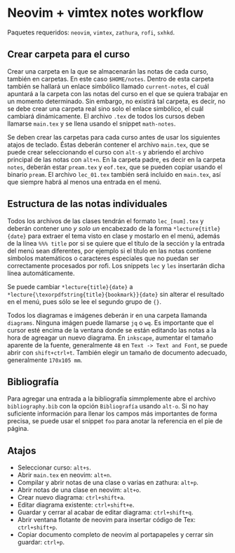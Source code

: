 # Neovim + vimtex notes workflow

Paquetes requeridos: `neovim`, `vimtex`, `zathura`, `rofi`, `sxhkd`.

## Crear carpeta para el curso

Crear una carpeta en la que se almacenarán las notas de cada curso, también en carpetas. En este caso `$HOME/notes`. Dentro de esta carpeta también se hallará un enlace simbólico llamado `current-notes`, el cuál apuntará a la carpeta con las notas del curso en el que se quiera trabajar en un momento determinado. Sin embargo, no existirá tal carpeta, es decir, no se debe crear una carpeta real sino solo el enlace simbólico, el cuál cambiará dinámicamente. El archivo `.tex` de todos los cursos deben llamarse `main.tex` y se llena usando el snippet `math-notes`.

Se deben crear las carpetas para cada curso antes de usar los siguientes atajos de teclado. Éstas deberán contener el archivo `main.tex`, que se puede crear seleccionando el curso con `alt-s` y abriendo el archivo principal de las notas con `alt+n`. En la carpeta padre, es decir en la carpeta `notes`, deberán estar `pream.tex` y `eof.tex`, que se pueden copiar usando el binario `pream`. El archivo `lec_01.tex` también será incluido en `main.tex`, así que siempre habrá al menos una entrada en el menú.

## Estructura de las notas individuales

Todos los archivos de las clases tendrán el formato `lec_[num].tex` y deberán contener uno *y solo un* encabezado de la forma `*lecture{title}{date}` para extraer el tema visto en clase y mostarlo en el menú, además de la línea ```%%% title``` por si se quiere que el título de la sección y la entrada del menú sean diferentes, por ejemplo si el título en las notas contiene símbolos matemáticos o caracteres especiales que no puedan ser correctamente procesados por rofi. Los snippets `lec` y `les` insertarán dicha línea automáticamente.

Se puede cambiar `*lecture{title}{date}` a `*lecture{\texorpdfstring{title}{bookmark}}{date}` sin alterar el resultado en el menú, pues sólo se lee el segundo grupo de `{}`.

Todos los diagramas e imágenes deberán ir en una carpeta llamanda `diagrams`. Ninguna imágen puede llamarse `jq` o `wq`. Es importante que el cursor esté encima de la ventana donde se están editando las notas a la hora de agreagar un nuevo diagrama. En `inkscape`, aumentar el tamaño aparente de la fuente, generalmente `48` en `Text -> Text and Font`, se puede abrir con `shift+ctrl+t`. También elegir un tamaño de documento adecuado, generalmente `170x105 mm`.

## Bibliografía

Para agregar una entrada a la bibliografía simmplemente abre el archivo `bibliography.bib` con la opción `Bibliografía` usando `alt-o`. Si no hay suficiente información para llenar los campos más importantes de forma precisa, se puede usar el snippet `foo` para anotar la referencia en el pie de página.

## Atajos

- Seleccionar curso: `alt+s`.
- Abrir `main.tex` en neovim: `alt+n`.
- Compilar y abrir notas de una clase o varias en zathura: `alt+p`.
- Abrir notas de una clase en neovim: `alt+o`.
- Crear nuevo diagrama: `ctrl+shift+a`.
- Editar diagrama existente: `ctrl+shift+e`.
- Guardar y cerrar al acabar de editar diagrama: `ctrl+shift+q`.
- Abrir ventana flotante de neovim para insertar código de Tex: `ctrl+shift+p`.
- Copiar documento completo de neovim al portapapeles y cerrar sin guardar: `ctrl+p`.
